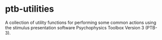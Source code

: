 ptb-utilities
=============

A collection of utility functions for performing some common actions using the stimulus presentation software Psychophysics Toolbox Version 3 (PTB-3).
